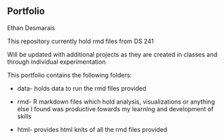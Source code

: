 ## Portfolio 
Ethan Desmarais

This repository currently hold rmd files from DS 241

Will be updated with additional projects as they are created in classes and through individual experimentation


This portfolio contains the following folders:

- data- holds data to run the rmd files provided

- rmd- R markdown files which hold analysis, visualizations or anything else I found was productive towards my learning and development of skills

- html- provides html knits of all the rmd files provided
